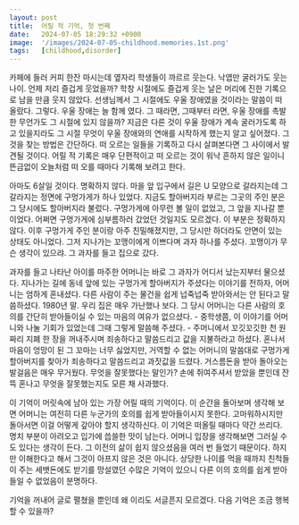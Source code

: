 ```yaml
---
layout: post
title:  어릴 적 기억, 첫 번째
date:   2024-07-05 18:29:32 +0900
image:  '/images/2024-07-05-childhood.memories.1st.png'
tags:   [childhood,disorder]
---
```

카페에 들러 커피 한잔 마시는데 옆자리 학생들이 까르르 웃는다. 낙엽만 굴러가도 웃는 나이. 언제 저리 즐겁게 웃었을까? 학창 시절에도 즐겁게 웃는 날은 머리에 진한 기록으로 남을 만큼 웃지 않았다. 선생님께서 그 시절에도 우울 장애였을 것이라는 말씀이 떠 올랐다. 그렇다. 우울 장애는 늘 함께 였다. 그 때라면, 그때부터 라면, 우울 장애를 촉발한 무언가도 그 시절에 있지 않을까? 지금은 다른 것이 우울 장애가 계속 굴러가도록 하고 있을지라도 그 시절 무엇이 우울 장애와의 연애를 시작하게 했는지 알고 싶어졌다. 그것을 찾는 방법은 간단하다. 떠 오르는 일들을 기록하고 다시 살펴본다면 그 사이에서 발견될 것이다.  어릴 적 기록은 매우 단편적이고 떠 오르는 것이 워낙 흔하지 않은 일이니 뜬금없이 오늘처럼 떠 오를 때마다 기록해 보려고 한다.

아마도 6살일 것이다. 명확하지 않다. 마을 앞 입구에서 길은 U 모양으로 갈라지는데 그 갈라지는 정면에 구멍가게가 하나 있었다. 지금도 할아버지라 부르는 그곳의 주인 분은 그 당시에도 할아버지라 불렀다. 구멍가게에 아무런 볼 일이 없었고, 그 앞을 지나갈 뿐이었다. 어쩌면 구멍가게에 심부름하러 갔었던 것일지도 모르겠다. 이 부분은 정확하지 않다. 이후 구멍가게 주인 분이랑 아주 친밀해졌지만, 그 당시만 하더라도 안면이 있는 상태도 아니었다. 그저 지나가는 꼬맹이에게 이쁘다며 과자 하나를 주셨다. 꼬맹이가 무슨 생각이 있으랴. 그 과자를 들고 집으로 갔다.

과자를 들고 나타난 아이를 마주한 어머니는 바로 그 과자가 어디서 났는지부터 물으셨다. 지나가는 길에 동네 앞에 있는 구멍가게 할아버지가 주셨다는 이야기를 전하자, 어머니는 엄하게 혼내셨다. 다른 사람이 주는 물건을 쉽게 넙죽넙죽 받아와서는 안 된다고 말씀하셨다. 1980년 말. 우리 집은 매우 가난했나 보다. 그 당시 어머니는 다른 사람의 호의를 간단히 받아들이실 수 있는 마음의 여유가 없으셨다. - 중학생쯤, 이 이야기를 어머니와 나눌 기회가 있었는데 그때 그렇게 말씀해 주셨다. - 주머니에서 꼬깃꼬깃한 천 원짜리 지폐 한 장을 꺼내주시며 죄송하다고 말씀드리고 값을 지불하라고 하셨다. 혼나서 마음이 엉망이 된 그 꼬마는 너무 싫었지만, 거역할 수 없는 어머니의 말씀대로 구멍가게 할아버지를 찾아가 죄송하다고 말씀드리고 과잣값을 드렸다. 거스름돈을 받아 돌아오는 발걸음은 매우 무거웠다. 무엇을 잘못했다는 말인가? 손에 쥐여주셔서 받았을 뿐인데 잔뜩 혼나고 무엇을 잘못했는지도 모른 채 사과했다.

이 기억이 머릿속에 남아 있는 가장 어릴 때의 기억이다. 이 순간을 돌아보며 생각해 보면 어머니는 여전히 다른 누군가의 호의를 쉽게 받아들이시지 못한다. 고마워하시지만 돌아서면 이걸 어떻게 갚아야 할지 생각하신다. 이 기억은 떠올릴 때마다 약간 쓰리다. 명치 부분이 아려오고 입가에 씁쓸한 맛이 남는다. 어머니 입장을 생각해보면 그러실 수도 있다는 생각이 든다. 그 이전의 삶이 쉽지 않으셨음을 여러 번 들었기 때문이다. 하지만 이해한다고 해서 그것이 아프지 않은 것은 아니다. 상당한 나이를 먹을 때까지 친척들이 주는 세뱃돈에도 받기를 망설였던 수많은 기억이 있으니 다른 이의 호의를 쉽게 받아들일 수 없었음이 분명하다.  

기억을 꺼내어 글로 펼쳤을 뿐인데 왜 이리도 서글픈지 모르겠다. 다음 기억은 조금 행복할 수 있을까?
